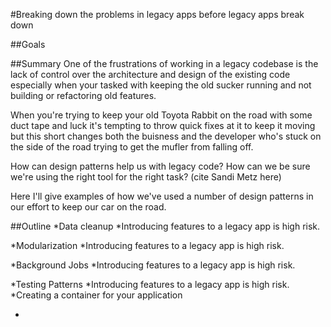 #Breaking down the problems in legacy apps before legacy apps break down

##Goals

##Summary
One of the frustrations of working in a legacy codebase is the lack of control over the architecture and design of the existing code especially when your tasked with keeping the old sucker running and not building or refactoring old features.

When you're trying to keep your old Toyota Rabbit on the road with some duct tape and luck it's tempting to throw quick fixes at it to keep it moving but this short changes both the buisness and the developer who's stuck on the side of the road trying to get the mufler from falling off. 

How can design patterns help us with legacy code? How can we be sure we're using the right tool for the right task? (cite Sandi Metz here) 

Here I'll give examples of how we've used a number of design patterns in our effort to keep our car on the road.

##Outline
*Data cleanup
  *Introducing features to a legacy app is high risk.  

*Modularization
  *Introducing features to a legacy app is high risk.

*Background Jobs
  *Introducing features to a legacy app is high risk. 

*Testing Patterns
  *Introducing features to a legacy app is high risk. 
  *Creating a container for your application

*


